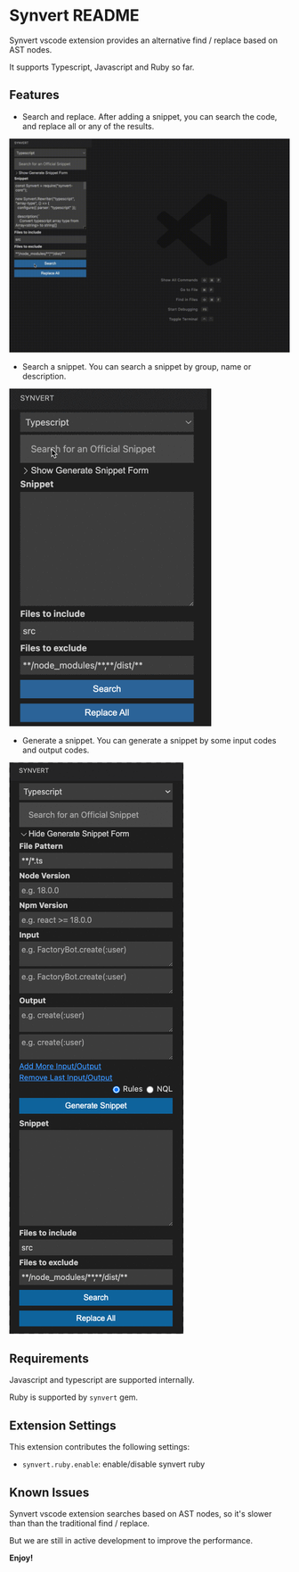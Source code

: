 # Synvert README

Synvert vscode extension provides an alternative find / replace based on AST nodes.

It supports Typescript, Javascript and Ruby so far.

## Features

- Search and replace. After adding a snippet, you can search the code, and replace all or any of the results.

![Search and Replace](demos/search-and-replace-1.gif)

- Search a snippet. You can search a snippet by group, name or description.

![Search snippet](demos/search-snippet-1.gif)

- Generate a snippet. You can generate a snippet by some input codes and output codes.

![Generate snippet](demos/generate-snippet-1.gif)

## Requirements

Javascript and typescript are supported internally.

Ruby is supported by `synvert` gem.

## Extension Settings

This extension contributes the following settings:

* `synvert.ruby.enable`: enable/disable synvert ruby

## Known Issues

Synvert vscode extension searches based on AST nodes, so it's slower than than the traditional find / replace.

But we are still in active development to improve the performance.

**Enjoy!**
